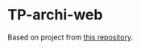 # TP-archi-web

Based on project from [this repository](https://github.com/EwenQuim/architectures-web).

